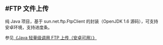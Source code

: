 #FTP 文件上传
------------
纯 Java 项目，基于 sun.net.ftp.FtpClient 的封装（OpenJDK 1.6 源码），可支持安卓环境，支持进度条。

参见[《Java 轻量级调用 FTP 上传（安卓可用）》](http://blog.csdn.net/zhangxin09/article/details/51360874)